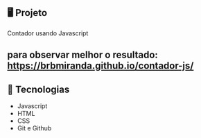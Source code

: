 <p align="center">


</p>

## 🖥️ Projeto

Contador usando Javascript 

## para observar melhor o resultado: https://brbmiranda.github.io/contador-js/

## 🚀 Tecnologias

- Javascript
- HTML
- CSS
- Git e Github

